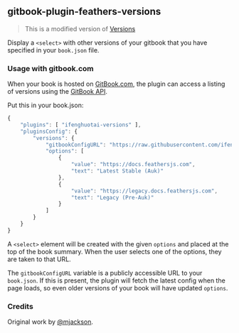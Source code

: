 ## gitbook-plugin-feathers-versions

> This is a modified version of [Versions](https://plugins.gitbook.com/plugin/versions)

Display a `<select>` with other versions of your gitbook that you have specified in your `book.json` file.

### Usage with gitbook.com

When your book is hosted on [GitBook.com](https://www.gitbook.com), the plugin can access a listing of versions using the [GitBook API](http://developer.gitbook.com/books/versions/).

Put this in your book.json:

```js
{
    "plugins": [ "ifenghuotai-versions" ],
    "pluginsConfig": {
        "versions": {
            "gitbookConfigURL": "https://raw.githubusercontent.com/ifenghuotai/fenghuotai-release/master/book.json",
            "options": [
                {
                    "value": "https://docs.feathersjs.com",
                    "text": "Latest Stable (Auk)"
                },
                {
                    "value": "https://legacy.docs.feathersjs.com",
                    "text": "Legacy (Pre-Auk)"
                }
            ]
        }
    }
}
```

A `<select>` element will be created with the given `options` and placed at the top of the book summary. When the user selects one of the options, they are taken to that URL.

The `gitbookConfigURL` variable is a publicly accessible URL to your `book.json`. If this is present, the plugin will fetch the latest config when the page loads, so even older versions of your book will have updated `options`.

### Credits

Original work by [@mjackson](https://github.com/mjackson).
